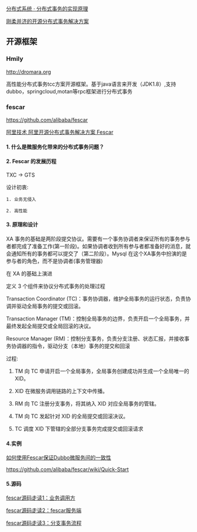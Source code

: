 
[分布式系统 · 分布式事务的实现原理](https://mp.weixin.qq.com/s/qbxk1YTHgEFX0H710qe46Q)

[刚柔并济的开源分布式事务解决方案](https://mp.weixin.qq.com/s/nA-yYkpWKwYwYCTs_eIrbw)

## 开源框架
### Hmily

http://dromara.org

高性能分布式事务tcc方案开源框架。基于java语言来开发（JDK1.8）,支持dubbo，springcloud,motan等rpc框架进行分布式事务

### fescar
https://github.com/alibaba/fescar

[阿里技术 阿里开源分布式事务解决方案 Fescar](https://mp.weixin.qq.com/s/TFGRcHV6EgeLB45OEJPRXw)

#### 1. 什么是微服务化带来的分布式事务问题？

#### 2. Fescar 的发展历程
 TXC -> GTS 
 
设计初衷:
    
    1. 业务无侵入
    
    2. 高性能 

#### 3. 原理和设计
    
XA 事务的基础是两阶段提交协议。需要有一个事务协调者来保证所有的事务参与者都完成了准备工作(第一阶段)。如果协调者收到所有参与者都准备好的消息，就会通知所有的事务都可以提交了（第二阶段）。Mysql 在这个XA事务中扮演的是参与者的角色，而不是协调者(事务管理器)    

在 XA 的基础上演进

定义 3 个组件来协议分布式事务的处理过程

Transaction Coordinator (TC)：事务协调器，维护全局事务的运行状态，负责协调并驱动全局事务的提交或回滚。

Transaction Manager (TM)：控制全局事务的边界，负责开启一个全局事务，并最终发起全局提交或全局回滚的决议。

Resource Manager (RM)：控制分支事务，负责分支注册、状态汇报，并接收事务协调器的指令，驱动分支（本地）事务的提交和回滚

过程:
1. TM 向 TC 申请开启一个全局事务，全局事务创建成功并生成一个全局唯一的 XID。

2. XID 在微服务调用链路的上下文中传播。

3. RM 向 TC 注册分支事务，将其纳入 XID 对应全局事务的管辖。

4. TM 向 TC 发起针对 XID 的全局提交或回滚决议。

5. TC 调度 XID 下管辖的全部分支事务完成提交或回滚请求

#### 4.实例

[如何使用Fescar保证Dubbo微服务间的一致性](http://dubbo.apache.org/zh-cn/blog/dubbo-fescar.html)

https://github.com/alibaba/fescar/wiki/Quick-Start


#### 5.源码

[fescar源码走读1：业务调用方](https://zhuanlan.zhihu.com/p/54659540)

[fescar源码走读2：fescar服务端](https://zhuanlan.zhihu.com/p/54660611)

[fescar源码走读3：分支事务流程](https://zhuanlan.zhihu.com/p/54815876)